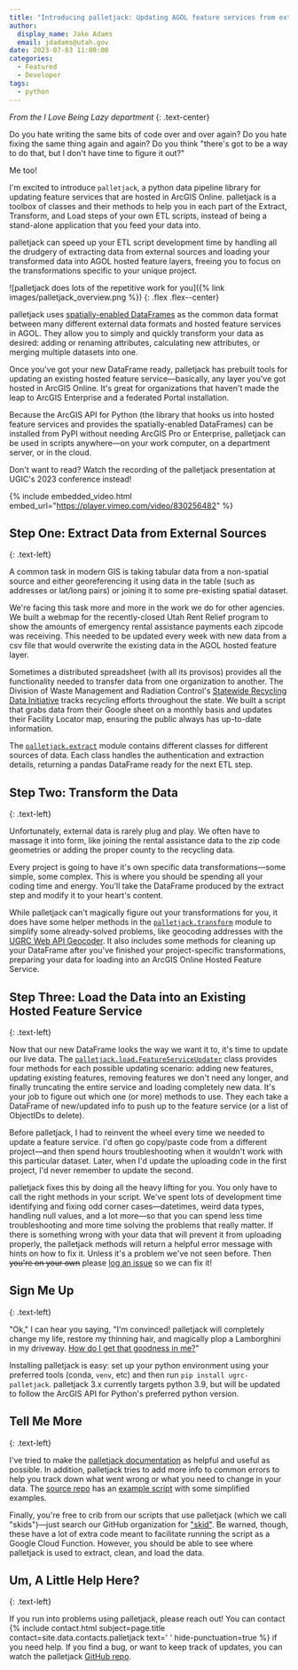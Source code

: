 ```yaml
---
title: "Introducing palletjack: Updating AGOL feature services from external sources"
author:
  display_name: Jake Adams
  email: jdadams@utah.gov
date: 2023-07-03 11:00:00
categories:
  - Featured
  - Developer
tags:
  - python
---
```


_From the I Love Being Lazy department_
{: .text-center}

Do you hate writing the same bits of code over and over again? Do you hate fixing the same thing again and again? Do you think "there's got to be a way to do that, but I don't have time to figure it out?"

Me too!

I'm excited to introduce `palletjack`, a python data pipeline library for updating feature services that are hosted in ArcGIS Online. palletjack is a toolbox of classes and their methods to help you in each part of the Extract, Transform, and Load steps of your own ETL scripts, instead of being a stand-alone application that you feed your data into.

palletjack can speed up your ETL script development time by handling all the drudgery of extracting data from external sources and loading your transformed data into AGOL hosted feature layers, freeing you to focus on the transformations specific to your unique project.

![palletjack does lots of the repetitive work for you]({% link images/palletjack_overview.png %})
{: .flex .flex--center}

palletjack uses [spatially-enabled DataFrames](https://developers.arcgis.com/python/guide/introduction-to-the-spatially-enabled-dataframe/) as the common data format between many different external data formats and hosted feature services in AGOL. They allow you to simply and quickly transform your data as desired: adding or renaming attributes, calculating new attributes, or merging multiple datasets into one.

Once you've got your new DataFrame ready, palletjack has prebuilt tools for updating an existing hosted feature service—basically, any layer you've got hosted in ArcGIS Online. It's great for organizations that haven't made the leap to ArcGIS Enterprise and a federated Portal installation.

Because the ArcGIS API for Python (the library that hooks us into hosted feature services and provides the spatially-enabled DataFrames) can be installed from PyPI without needing ArcGIS Pro or Enterprise, palletjack can be used in scripts anywhere—on your work computer, on a department server, or in the cloud.

Don't want to read? Watch the recording of the palletjack presentation at UGIC's 2023 conference instead!

{% include embedded_video.html embed_url="<https://player.vimeo.com/video/830256482>" %}

## Step One: Extract Data from External Sources
{: .text-left}

A common task in modern GIS is taking tabular data from a non-spatial source and either georeferencing it using data in the table (such as addresses or lat/long pairs) or joining it to some pre-existing spatial dataset.

We're facing this task more and more in the work we do for other agencies. We built a webmap for the recently-closed Utah Rent Relief program to show the amounts of emergency rental assistance payments each zipcode was receiving. This needed to be updated every week with new data from a csv file that would overwrite the existing data in the AGOL hosted feature layer.

Sometimes a distributed spreadsheet (with all its provisos) provides all the functionality needed to transfer data from one organization to another. The Division of Waste Management and Radiation Control's [Statewide Recycling Data Initiative](https://deq.utah.gov/waste-management-and-radiation-control/statewide-recycling-data-initiative) tracks recycling efforts throughout the state. We built a script that grabs data from their Google sheet on a monthly basis and updates their Facility Locator map, ensuring the public always has up-to-date information.

The [`palletjack.extract`](https://agrc.github.io/palletjack/palletjack/extract.html) module contains different classes for different sources of data. Each class handles the authentication and extraction details, returning a pandas DataFrame ready for the next ETL step.

## Step Two: Transform the Data
{: .text-left}

Unfortunately, external data is rarely plug and play. We often have to massage it into form, like joining the rental assistance data to the zip code geometries or adding the proper county to the recycling data.

Every project is going to have it's own specific data transformations—some simple, some complex. This is where you should be spending all your coding time and energy. You'll take the DataFrame produced by the extract step and modify it to your heart's content.

While palletjack can't magically figure out your transformations for you, it does have some helper methods in the [`palletjack.transform`](https://agrc.github.io/palletjack/palletjack/transform.html) module to simplify some already-solved problems, like geocoding addresses with the [UGRC Web API Geocoder](https://gis.utah.gov/data/address-geocoders-locators/#WebAPI). It also includes some methods for cleaning up your DataFrame after you've finished your project-specific transformations, preparing your data for loading into an ArcGIS Online Hosted Feature Service.

## Step Three: Load the Data into an Existing Hosted Feature Service
{: .text-left}

Now that our new DataFrame looks the way we want it to, it's time to update our live data. The [`palletjack.load.FeatureServiceUpdater`](https://agrc.github.io/palletjack/palletjack/load.html#palletjack.load.FeatureServiceUpdater) class provides four methods for each possible updating scenario: adding new features, updating existing features, removing features we don't need any longer, and finally truncating the entire service and loading completely new data. It's your job to figure out which one (or more) methods to use. They each take a DataFrame of new/updated info to push up to the feature service (or a list of ObjectIDs to delete).

Before palletjack, I had to reinvent the wheel every time we needed to update a feature service. I'd often go copy/paste code from a different project—and then spend hours troubleshooting when it wouldn't work with this particular dataset. Later, when I'd update the uploading code in the first project, I'd never remember to update the second.

palletjack fixes this by doing all the heavy lifting for you. You only have to call the right methods in your script. We've spent lots of development time identifying and fixing odd corner cases—datetimes, weird data types, handling null values, and a lot more—so that you can spend less time troubleshooting and more time solving the problems that really matter. If there is something wrong with your data that will prevent it from uploading properly, the palletjack methods will return a helpful error message with hints on how to fix it. Unless it's a problem we've not seen before. Then ~~you're on your own~~ please [log an issue](https://github.com/agrc/palletjack/issues/new) so we can fix it!

## Sign Me Up
{: .text-left}

"Ok," I can hear you saying, "I'm convinced! palletjack will completely change my life, restore my thinning hair, and magically plop a Lamborghini in my driveway. [How do I get that goodness in me?](https://www.youtube.com/watch?v=_xOsqQM8jFU)"

Installing palletjack is easy: set up your python environment using your preferred tools (conda, `venv`, etc) and then run `pip install ugrc-palletjack`. palletjack 3.x currently targets python 3.9, but will be updated to follow the ArcGIS API for Python's preferred python version.

## Tell Me More
{: .text-left}

I've tried to make the [palletjack documentation](https://agrc.github.io/palletjack/palletjack/) as helpful and useful as possible. In addition, palletjack tries to add more info to common errors to help you track down what went wrong or what you need to change in your data. The [source repo](https://github.com/agrc/palletjack/) has an [example script](https://github.com/agrc/palletjack/blob/main/docs/examples.py) with some simplified examples.

Finally, you're free to crib from our scripts that use palletjack (which we call "skids")—just search our GitHub organization for ["skid"](https://github.com/agrc?q=skid&type=all&language=&sort=). Be warned, though, these have a lot of extra code meant to facilitate running the script as a Google Cloud Function. However, you should be able to see where palletjack is used to extract, clean, and load the data.

## Um, A Little Help Here?
{: .text-left}

If you run into problems using palletjack, please reach out! You can contact {% include contact.html subject=page.title contact=site.data.contacts.palletjack text=' ' hide-punctuation=true %} if you need help. If you find a bug, or want to keep track of updates, you can watch the palletjack [GitHub repo](https://github.com/agrc/palletjack).
